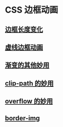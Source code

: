 # CSS 边框动画

## [边框长度变化](./index.html)

## [虚线边框动画](./dashed.html)

## [渐变的其他妙用](./gradient.html)

## [clip-path 的妙用](./clipPath.html)

## [overflow 的妙用](./overflow.html)

## [border-img](./borderImg.html)